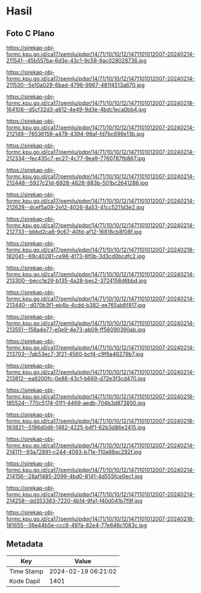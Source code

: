 # Hasil

## Foto C Plano

https://sirekap-obj-formc.kpu.go.id/ca17/pemilu/pdpr/14/71/10/10/12/1471101012007-20240214-211541--45b557ba-6d3e-43c1-9c58-9ac028028736.jpg

https://sirekap-obj-formc.kpu.go.id/ca17/pemilu/pdpr/14/71/10/10/12/1471101012007-20240214-211530--5e10a029-6bad-4796-9967-481f4513a670.jpg

https://sirekap-obj-formc.kpu.go.id/ca17/pemilu/pdpr/14/71/10/10/12/1471101012007-20240218-164108--d5cf32d3-a612-4e49-9d3e-4bdc1eca0bb4.jpg

https://sirekap-obj-formc.kpu.go.id/ca17/pemilu/pdpr/14/71/10/10/12/1471101012007-20240214-212149--78536158-a478-4394-98af-fd7bc699e13b.jpg

https://sirekap-obj-formc.kpu.go.id/ca17/pemilu/pdpr/14/71/10/10/12/1471101012007-20240214-212334--fec435c7-ec27-4c77-9ea9-7760787fb867.jpg

https://sirekap-obj-formc.kpu.go.id/ca17/pemilu/pdpr/14/71/10/10/12/1471101012007-20240214-212448--5927c21d-6928-4628-883b-501bc2641286.jpg

https://sirekap-obj-formc.kpu.go.id/ca17/pemilu/pdpr/14/71/10/10/12/1471101012007-20240214-212628--dcef5a09-2e12-4026-8a53-41cc5211d3e2.jpg

https://sirekap-obj-formc.kpu.go.id/ca17/pemilu/pdpr/14/71/10/10/12/1471101012007-20240214-212733--bbbd2ca8-9c67-40fd-af12-16816cb8f08f.jpg

https://sirekap-obj-formc.kpu.go.id/ca17/pemilu/pdpr/14/71/10/10/12/1471101012007-20240218-182041--69c40281-ce98-4f73-8f0b-3d3cd0bcdfc2.jpg

https://sirekap-obj-formc.kpu.go.id/ca17/pemilu/pdpr/14/71/10/10/12/1471101012007-20240214-213300--becc1e29-b135-4a28-bec2-3724158d6bbd.jpg

https://sirekap-obj-formc.kpu.go.id/ca17/pemilu/pdpr/14/71/10/10/12/1471101012007-20240214-213440--d070b3f1-eb4b-4cdd-b382-ee765ab6f817.jpg

https://sirekap-obj-formc.kpu.go.id/ca17/pemilu/pdpr/14/71/10/10/12/1471101012007-20240214-213551--158a4e77-e0e9-4e73-ab09-ff56090390ab.jpg

https://sirekap-obj-formc.kpu.go.id/ca17/pemilu/pdpr/14/71/10/10/12/1471101012007-20240214-213703--7ab53ec7-3f21-4560-bcf4-c9f6a46279b7.jpg

https://sirekap-obj-formc.kpu.go.id/ca17/pemilu/pdpr/14/71/10/10/12/1471101012007-20240214-213812--ea9200fc-0e88-43c1-b669-d72e3f3cd470.jpg

https://sirekap-obj-formc.kpu.go.id/ca17/pemilu/pdpr/14/71/10/10/12/1471101012007-20240218-185524--770c5174-01f1-4469-aedb-704b3d873850.jpg

https://sirekap-obj-formc.kpu.go.id/ca17/pemilu/pdpr/14/71/10/10/12/1471101012007-20240218-193821--5196d0d6-1482-4225-b4f1-62b3d86e2415.jpg

https://sirekap-obj-formc.kpu.go.id/ca17/pemilu/pdpr/14/71/10/10/12/1471101012007-20240214-214111--93a72891-c244-4093-b71e-110a88ac292f.jpg

https://sirekap-obj-formc.kpu.go.id/ca17/pemilu/pdpr/14/71/10/10/12/1471101012007-20240214-214156--28af1485-2099-4bd0-8141-4d555fce0ec1.jpg

https://sirekap-obj-formc.kpu.go.id/ca17/pemilu/pdpr/14/71/10/10/12/1471101012007-20240214-214258--dd353383-7220-4b14-9fa1-f40d041b7f9f.jpg

https://sirekap-obj-formc.kpu.go.id/ca17/pemilu/pdpr/14/71/10/10/12/1471101012007-20240218-181655--36e44b5e-ccc6-497a-82e4-77e646c1083c.jpg


## Metadata

| Key        | Value               |
| ---------- | ------------------- |
| Time Stamp | 2024-02-19 06:21:02 |
| Kode Dapil | 1401                |



